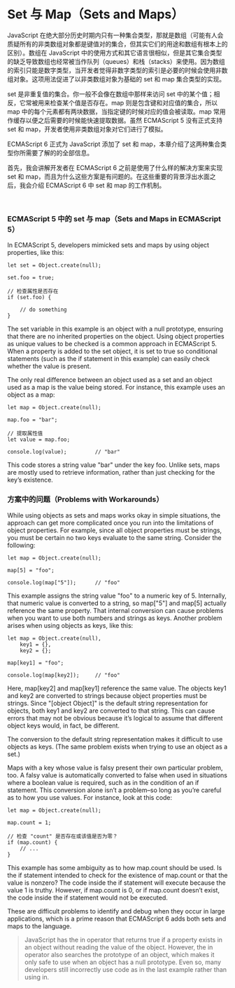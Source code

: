 # Set 与 Map（Sets and Maps）


JavaScript 在绝大部分历史时期内只有一种集合类型，那就是数组（可能有人会质疑所有的非类数组对象都是键值对的集合，但其实它们的用途和数组有根本上的区别）。数组在 JavaScript 中的使用方式和其它语言很相似，但是其它集合类型的缺乏导致数组也经常被当作队列（queues）和栈（stacks）来使用。因为数组的索引只能是数字类型，当开发者觉得非数字类型的索引是必要的时候会使用非数组对象。这项用法促进了以非类数组对象为基础的 set 和 map 集合类型的实现。

set 是非重复值的集合。你一般不会像在数组中那样来访问 set 中的某个值；相反，它常被用来检查某个值是否存在。map 则是包含键和对应值的集合，所以 map 中的每个元素都有两块数据，当指定键的时候对应的值会被读取。map 常用作缓存以便之后需要的时候能快速提取数据。虽然 ECMAScript 5 没有正式支持 set 和 map，开发者使用非类数组对象对它们进行了模拟。

ECMAScript 6 正式为 JavaScript 添加了 set 和 map，本章介绍了这两种集合类型你所需要了解的的全部信息。

首先，我会讲解开发者在 ECMAScript 6 之前是使用了什么样的解决方案来实现 set 和 map，而且为什么这些方案是有问题的。在这些重要的背景浮出水面之后，我会介绍 ECMAScript 6 中 set 和 map 的工作机制。

<br />

### ECMAScript 5 中的 set 与 map（Sets and Maps in ECMAScript 5）

In ECMAScript 5, developers mimicked sets and maps by using object properties, like this:

```
let set = Object.create(null);

set.foo = true;

// 检查属性是否存在
if (set.foo) {

    // do something
}
```

The set variable in this example is an object with a null prototype, ensuring that there are no inherited properties on the object. Using object properties as unique values to be checked is a common approach in ECMAScript 5. When a property is added to the set object, it is set to true so conditional statements (such as the if statement in this example) can easily check whether the value is present.

The only real difference between an object used as a set and an object used as a map is the value being stored. For instance, this example uses an object as a map:

```
let map = Object.create(null);

map.foo = "bar";

// 提取属性值
let value = map.foo;

console.log(value);         // "bar"
```

This code stores a string value "bar" under the key foo. Unlike sets, maps are mostly used to retrieve information, rather than just checking for the key’s existence.

### 方案中的问题（Problems with Workarounds）

While using objects as sets and maps works okay in simple situations, the approach can get more complicated once you run into the limitations of object properties. For example, since all object properties must be strings, you must be certain no two keys evaluate to the same string. Consider the following:

```
let map = Object.create(null);

map[5] = "foo";

console.log(map["5"]);      // "foo"
```

This example assigns the string value "foo" to a numeric key of 5. Internally, that numeric value is converted to a string, so map["5"] and map[5] actually reference the same property. That internal conversion can cause problems when you want to use both numbers and strings as keys. Another problem arises when using objects as keys, like this:

```
let map = Object.create(null),
    key1 = {},
    key2 = {};

map[key1] = "foo";

console.log(map[key2]);     // "foo"
```

Here, map[key2] and map[key1] reference the same value. The objects key1 and key2 are converted to strings because object properties must be strings. Since "[object Object]" is the default string representation for objects, both key1 and key2 are converted to that string. This can cause errors that may not be obvious because it’s logical to assume that different object keys would, in fact, be different.

The conversion to the default string representation makes it difficult to use objects as keys. (The same problem exists when trying to use an object as a set.)

Maps with a key whose value is falsy present their own particular problem, too. A falsy value is automatically converted to false when used in situations where a boolean value is required, such as in the condition of an if statement. This conversion alone isn’t a problem–so long as you’re careful as to how you use values. For instance, look at this code:

```
let map = Object.create(null);

map.count = 1;

// 检查 "count" 是否存在或该值是否为零？
if (map.count) {
    // ...
}
```

This example has some ambiguity as to how map.count should be used. Is the if statement intended to check for the existence of map.count or that the value is nonzero? The code inside the if statement will execute because the value 1 is truthy. However, if map.count is 0, or if map.count doesn’t exist, the code inside the if statement would not be executed.

These are difficult problems to identify and debug when they occur in large applications, which is a prime reason that ECMAScript 6 adds both sets and maps to the language.

> JavaScript has the in operator that returns true if a property exists in an object without reading the value of the object. However, the in operator also searches the prototype of an object, which makes it only safe to use when an object has a null prototype. Even so, many developers still incorrectly use code as in the last example rather than using in.

<br />

